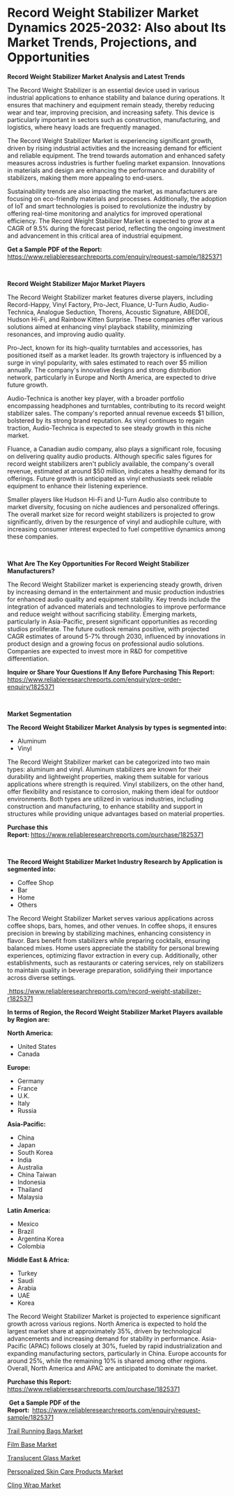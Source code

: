 <p><h1>Record Weight Stabilizer Market Dynamics 2025-2032: Also about Its Market Trends, Projections, and Opportunities</h1></p><p><strong>Record Weight Stabilizer Market Analysis and Latest Trends</strong></p>
<p><p>The Record Weight Stabilizer is an essential device used in various industrial applications to enhance stability and balance during operations. It ensures that machinery and equipment remain steady, thereby reducing wear and tear, improving precision, and increasing safety. This device is particularly important in sectors such as construction, manufacturing, and logistics, where heavy loads are frequently managed.</p><p>The Record Weight Stabilizer Market is experiencing significant growth, driven by rising industrial activities and the increasing demand for efficient and reliable equipment. The trend towards automation and enhanced safety measures across industries is further fueling market expansion. Innovations in materials and design are enhancing the performance and durability of stabilizers, making them more appealing to end-users.</p><p>Sustainability trends are also impacting the market, as manufacturers are focusing on eco-friendly materials and processes. Additionally, the adoption of IoT and smart technologies is poised to revolutionize the industry by offering real-time monitoring and analytics for improved operational efficiency. The Record Weight Stabilizer Market is expected to grow at a CAGR of 9.5% during the forecast period, reflecting the ongoing investment and advancement in this critical area of industrial equipment.</p></p>
<p><strong>Get a Sample PDF of the Report:&nbsp;</strong> <a href="https://www.reliableresearchreports.com/enquiry/request-sample/1825371?utm_campaign=31&utm_medium=2&utm_source=Github&utm_content=ia&utm_term=04042025&utm_id=record-weight-stabilizer">https://www.reliableresearchreports.com/enquiry/request-sample/1825371</a></p>
<p>&nbsp;</p>
<p><strong>Record Weight Stabilizer Major Market Players</strong></p>
<p><p>The Record Weight Stabilizer market features diverse players, including Record-Happy, Vinyl Factory, Pro-Ject, Fluance, U-Turn Audio, Audio-Technica, Analogue Seduction, Thorens, Acoustic Signature, ABEDOE, Hudson Hi-Fi, and Rainbow Kitten Surprise. These companies offer various solutions aimed at enhancing vinyl playback stability, minimizing resonances, and improving audio quality.</p><p>Pro-Ject, known for its high-quality turntables and accessories, has positioned itself as a market leader. Its growth trajectory is influenced by a surge in vinyl popularity, with sales estimated to reach over $5 million annually. The company's innovative designs and strong distribution network, particularly in Europe and North America, are expected to drive future growth.</p><p>Audio-Technica is another key player, with a broader portfolio encompassing headphones and turntables, contributing to its record weight stabilizer sales. The company's reported annual revenue exceeds $1 billion, bolstered by its strong brand reputation. As vinyl continues to regain traction, Audio-Technica is expected to see steady growth in this niche market.</p><p>Fluance, a Canadian audio company, also plays a significant role, focusing on delivering quality audio products. Although specific sales figures for record weight stabilizers aren't publicly available, the company's overall revenue, estimated at around $50 million, indicates a healthy demand for its offerings. Future growth is anticipated as vinyl enthusiasts seek reliable equipment to enhance their listening experience.</p><p>Smaller players like Hudson Hi-Fi and U-Turn Audio also contribute to market diversity, focusing on niche audiences and personalized offerings. The overall market size for record weight stabilizers is projected to grow significantly, driven by the resurgence of vinyl and audiophile culture, with increasing consumer interest expected to fuel competitive dynamics among these companies.</p></p>
<p>&nbsp;</p>
<p><strong>What Are The Key Opportunities For Record Weight Stabilizer Manufacturers?</strong></p>
<p><p>The Record Weight Stabilizer market is experiencing steady growth, driven by increasing demand in the entertainment and music production industries for enhanced audio quality and equipment stability. Key trends include the integration of advanced materials and technologies to improve performance and reduce weight without sacrificing stability. Emerging markets, particularly in Asia-Pacific, present significant opportunities as recording studios proliferate. The future outlook remains positive, with projected CAGR estimates of around 5-7% through 2030, influenced by innovations in product design and a growing focus on professional audio solutions. Companies are expected to invest more in R&D for competitive differentiation.</p></p>
<p><strong>Inquire or Share Your Questions If Any Before Purchasing This Report:</strong> <a href="https://www.reliableresearchreports.com/enquiry/pre-order-enquiry/1825371?utm_campaign=31&utm_medium=2&utm_source=Github&utm_content=ia&utm_term=04042025&utm_id=record-weight-stabilizer">https://www.reliableresearchreports.com/enquiry/pre-order-enquiry/1825371</a></p>
<p>&nbsp;</p>
<p><strong>Market Segmentation</strong></p>
<p><strong>The Record Weight Stabilizer Market Analysis by types is segmented into:</strong></p>
<p><ul><li>Aluminum</li><li>Vinyl</li></ul></p>
<p><p>The Record Weight Stabilizer market can be categorized into two main types: aluminum and vinyl. Aluminum stabilizers are known for their durability and lightweight properties, making them suitable for various applications where strength is required. Vinyl stabilizers, on the other hand, offer flexibility and resistance to corrosion, making them ideal for outdoor environments. Both types are utilized in various industries, including construction and manufacturing, to enhance stability and support in structures while providing unique advantages based on material properties.</p></p>
<p><strong>Purchase this Report:&nbsp;</strong><a href="https://www.reliableresearchreports.com/purchase/1825371?utm_campaign=31&utm_medium=2&utm_source=Github&utm_content=ia&utm_term=04042025&utm_id=record-weight-stabilizer">https://www.reliableresearchreports.com/purchase/1825371</a></p>
<p>&nbsp;</p>
<p><strong>The Record Weight Stabilizer Market Industry Research by Application is segmented into:</strong></p>
<p><ul><li>Coffee Shop</li><li>Bar</li><li>Home</li><li>Others</li></ul></p>
<p><p>The Record Weight Stabilizer Market serves various applications across coffee shops, bars, homes, and other venues. In coffee shops, it ensures precision in brewing by stabilizing machines, enhancing consistency in flavor. Bars benefit from stabilizers while preparing cocktails, ensuring balanced mixes. Home users appreciate the stability for personal brewing experiences, optimizing flavor extraction in every cup. Additionally, other establishments, such as restaurants or catering services, rely on stabilizers to maintain quality in beverage preparation, solidifying their importance across diverse settings.</p></p>
<p><a href="https://www.reliableresearchreports.com/record-weight-stabilizer-r1825371?utm_campaign=31&utm_medium=2&utm_source=Github&utm_content=ia&utm_term=04042025&utm_id=record-weight-stabilizer">&nbsp;https://www.reliableresearchreports.com/record-weight-stabilizer-r1825371</a></p>
<p><strong>In terms of Region, the Record Weight Stabilizer Market Players available by Region are:</strong></p>
<p>
    <p> <strong> North America: </strong>
        <ul>
            <li>United States</li>
            <li>Canada</li>
        </ul>
        </p> 
    <p> <strong> Europe: </strong>
        <ul>
            <li>Germany</li>
            <li>France</li>
            <li>U.K.</li>
            <li>Italy</li>
            <li>Russia</li>
        </ul>
        </p> 
    <p> <strong> Asia-Pacific: </strong>
        <ul>
            <li>China</li>
            <li>Japan</li>
            <li>South Korea</li>
            <li>India</li>
            <li>Australia</li>
            <li>China Taiwan</li>
            <li>Indonesia</li>
            <li>Thailand</li>
            <li>Malaysia</li>
        </ul>
        </p> 
    <p> <strong> Latin America: </strong>
        <ul>
            <li>Mexico</li>
            <li>Brazil</li>
            <li>Argentina Korea</li>
            <li>Colombia</li>
        </ul>
        </p> 
    <p> <strong> Middle East & Africa: </strong>
        <ul>
            <li>Turkey</li>
            <li>Saudi</li>
            <li>Arabia</li>
            <li>UAE</li>
            <li>Korea</li>
        </ul>
    </p>
    </p>
<p><p>The Record Weight Stabilizer Market is projected to experience significant growth across various regions. North America is expected to hold the largest market share at approximately 35%, driven by technological advancements and increasing demand for stability in performance. Asia-Pacific (APAC) follows closely at 30%, fueled by rapid industrialization and expanding manufacturing sectors, particularly in China. Europe accounts for around 25%, while the remaining 10% is shared among other regions. Overall, North America and APAC are anticipated to dominate the market.</p></p>
<p><strong>Purchase this Report: </strong><a href="https://www.reliableresearchreports.com/purchase/1825371?utm_campaign=31&utm_medium=2&utm_source=Github&utm_content=ia&utm_term=04042025&utm_id=record-weight-stabilizer">https://www.reliableresearchreports.com/purchase/1825371</a></p>
<p>&nbsp;<strong>Get a Sample PDF of the Report:&nbsp;&nbsp;</strong><a href="https://www.reliableresearchreports.com/enquiry/request-sample/1825371?utm_campaign=31&utm_medium=2&utm_source=Github&utm_content=ia&utm_term=04042025&utm_id=record-weight-stabilizer">https://www.reliableresearchreports.com/enquiry/request-sample/1825371</a></p>
<p><strong></strong></p>
<p><p><a href="https://github.com/abexjeliti/Market-Research-Report-List-1/blob/main/trail-running-bags-market.md?utm_campaign=31&utm_medium=2&utm_source=Github&utm_content=ia&utm_term=04042025&utm_id=record-weight-stabilizer">Trail Running Bags Market</a></p><p><a href="https://github.com/okornevonywx/Market-Research-Report-List-1/blob/main/film-base-market.md?utm_campaign=31&utm_medium=2&utm_source=Github&utm_content=ia&utm_term=04042025&utm_id=record-weight-stabilizer">Film Base Market</a></p><p><a href="https://github.com/hervedeidadw/Market-Research-Report-List-1/blob/main/translucent-glass-market.md?utm_campaign=31&utm_medium=2&utm_source=Github&utm_content=ia&utm_term=04042025&utm_id=record-weight-stabilizer">Translucent Glass Market</a></p><p><a href="https://github.com/duzcupetriv/Market-Research-Report-List-1/blob/main/personalized-skin-care-products-market.md?utm_campaign=31&utm_medium=2&utm_source=Github&utm_content=ia&utm_term=04042025&utm_id=record-weight-stabilizer">Personalized Skin Care Products Market</a></p><p><a href="https://github.com/nwogudimouix/Market-Research-Report-List-1/blob/main/cling-wrap-market.md?utm_campaign=31&utm_medium=2&utm_source=Github&utm_content=ia&utm_term=04042025&utm_id=record-weight-stabilizer">Cling Wrap Market</a></p></p>